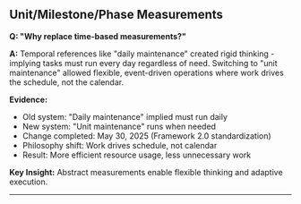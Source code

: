 ## Unit/Milestone/Phase Measurements

**Q: "Why replace time-based measurements?"**

**A:** Temporal references like "daily maintenance" created rigid thinking - implying tasks must run every day regardless of need. Switching to "unit maintenance" allowed flexible, event-driven operations where work drives the schedule, not the calendar.

**Evidence:**
- Old system: "Daily maintenance" implied must run daily
- New system: "Unit maintenance" runs when needed
- Change completed: May 30, 2025 (Framework 2.0 standardization)
- Philosophy shift: Work drives schedule, not calendar
- Result: More efficient resource usage, less unnecessary work

**Key Insight:** Abstract measurements enable flexible thinking and adaptive execution.

---